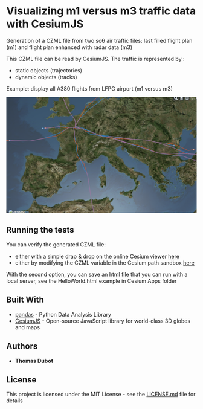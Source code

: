# Visualizing m1 versus m3 traffic data with CesiumJS

Generation of a CZML file from two so6 air traffic files: last filled flight plan (m1) and flight plan enhanced with radar data (m3)

This CZML file can be read by CesiumJS. The traffic is represented by :
* static objects (trajectories)
* dynamic objects (tracks)

Example: display all A380 flights from LFPG airport (m1 versus m3)

![Flights from LFBO](A388.png)  

## Running the tests

You can verify the generated CZML file:
* either with a simple drap & drop on the online Cesium viewer [here](https://cesiumjs.org/Cesium/Build/Apps/CesiumViewer/index.html)
* either by modifying the CZML variable in the Cesium path sandbox [here](https://cesiumjs.org/Cesium/Apps/Sandcastle/index.html?src=CZML%20Path.html&label=)

With the second option, you can save an html file that you can run with a local server, see the HelloWorld.html example in Cesium Apps folder


## Built With

* [pandas](https://pandas.pydata.org/) - Python Data Analysis Library
* [CesiumJS](https://cesiumjs.org/) - Open-source JavaScript library for world-class 3D globes and maps

## Authors

* **Thomas Dubot** 

## License

This project is licensed under the MIT License - see the [LICENSE.md](LICENSE.md) file for details






